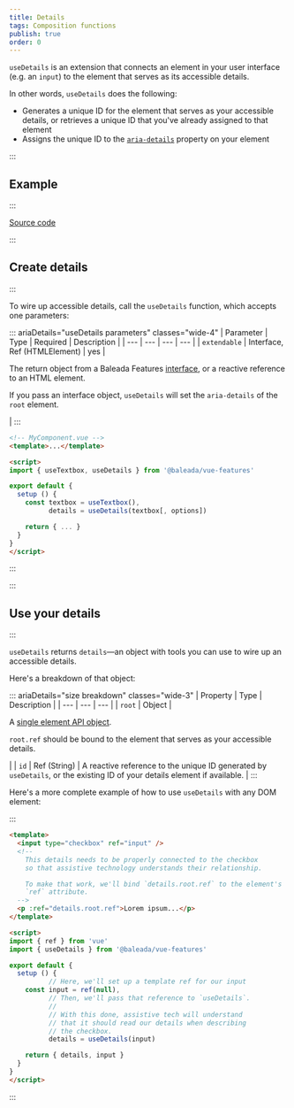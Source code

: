 ```yaml
---
title: Details
tags: Composition functions
publish: true
order: 0
---
```


`useDetails` is an extension that connects an element in your user interface (e.g. an `input`) to the element that serves as its accessible details.

In other words, `useDetails` does the following:
- Generates a unique ID for the element that serves as your accessible details, or retrieves a unique ID that you've already assigned to that element
- Assigns the unique ID to the [`aria-details`](https://www.w3.org/TR/wai-aria-1.2/#aria-details) property on your element


:::
## Example
:::

[Source code](https://github.com/baleada/docs/blob/main/src/components/ExampleUseDetails.vue)

<ExampleUseDetails class="with-mt" />


:::
## Create details
:::

To wire up accessible details, call the `useDetails` function, which accepts one parameters:

::: ariaDetails="useDetails parameters" classes="wide-4"
| Parameter | Type | Required | Description |
| --- | --- | --- | --- |
| `extendable` | Interface, Ref (HTMLElement) | yes | <p>The return object from a Baleada Features [interface](/docs/features#using-functions), or a reactive reference to an HTML element.</p><p>If you pass an interface object, `useDetails` will set the `aria-details` of the `root` element.</p> |
:::


```html
<!-- MyComponent.vue -->
<template>...</template>

<script>
import { useTextbox, useDetails } from '@baleada/vue-features'

export default {
  setup () {
    const textbox = useTextbox(),
          details = useDetails(textbox[, options])

    return { ... }
  }
}
</script>
```
:::


:::
## Use your details
:::

`useDetails` returns `details`—an object with tools you can use to wire up an accessible details.

Here's a breakdown of that object:

::: ariaDetails="size breakdown" classes="wide-3"
| Property | Type | Description |
| --- | --- | --- |
| `root` | Object | <p>A [single element API object](/docs/features/element-api).</p><p>`root.ref` should be bound to the element that serves as your accessible details.</p> |
| `id` | Ref (String) | A reactive reference to the unique ID generated by `useDetails`, or the existing ID of your details element if available. |
:::


Here's a more complete example of how to use `useDetails` with any DOM element:

:::
```html
<template>
  <input type="checkbox" ref="input" />
  <!--
    This details needs to be properly connected to the checkbox
    so that assistive technology understands their relationship.

    To make that work, we'll bind `details.root.ref` to the element's
    `ref` attribute.
  -->
  <p :ref="details.root.ref">Lorem ipsum...</p>
</template>

<script>
import { ref } from 'vue'
import { useDetails } from '@baleada/vue-features'

export default {
  setup () {
          // Here, we'll set up a template ref for our input
    const input = ref(null),
          // Then, we'll pass that reference to `useDetails`.
          //
          // With this done, assistive tech will understand
          // that it should read our details when describing
          // the checkbox.
          details = useDetails(input)

    return { details, input }
  }
}
</script>
```
:::
